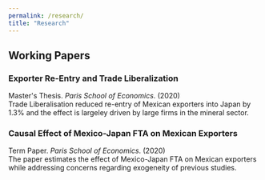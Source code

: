 ```yaml
---
permalink: /research/
title: "Research"
---
```


## Working Papers

### Exporter Re-Entry and Trade Liberalization
Master's Thesis. *Paris School of Economics*. (2020)			
Trade Liberalisation reduced re-entry of Mexican exporters into Japan by 1.3% and the effect is largeley driven by large firms in the mineral sector.

### Causal Effect of Mexico-Japan FTA on Mexican Exporters
Term Paper. *Paris School of Economics*. (2020)			
The paper estimates the effect of Mexico-Japan FTA on Mexican exporters while addressing concerns regarding exogeneity of previous studies. 
